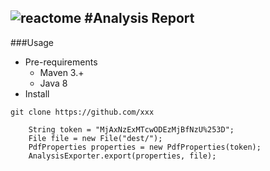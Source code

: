 ![reactome](https://reactome.org/templates/favourite/images/logo/logo.png)
#Analysis Report
---
###Usage
* Pre-requirements  
    * Maven 3.+  
    * Java 8  
* Install
```git
git clone https://github.com/xxx
```

```
    String token = "MjAxNzExMTcwODEzMjBfNzU%253D";
    File file = new File("dest/");
    PdfProperties properties = new PdfProperties(token);
    AnalysisExporter.export(properties, file);
```